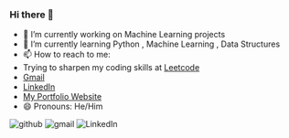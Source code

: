 ### Hi there 👋



- 🔭 I’m currently working on Machine Learning projects
- 🌱 I’m currently learning Python , Machine Learning , Data Structures
- 📫 How to reach to me: 
- Trying to sharpen my coding skills at [Leetcode](https://leetcode.com/sinhayush29/)
- [Gmail](https://sinhaayush0829@gmail.com)
- [LinkedIn](https://www.linkedin.com/in/ayush-sinha-042a69192/)
- [My Portfolio Website](https://sinhaayush0829.wixsite.com/thatsme)
- 😄 Pronouns: He/Him

![github](https://img.shields.io/badge/GitHub-000000?style=for-the-badge&logo=GitHub&logoColor=white)
![gmail](https://img.shields.io/badge/Gmail-D14836?style=for-the-badge&logo=gmail&logoColor=white)
![LinkedIn](https://img.shields.io/badge/LinkedIn-0077B5?style=for-the-badge&logo=linkedin&logoColor=white)
